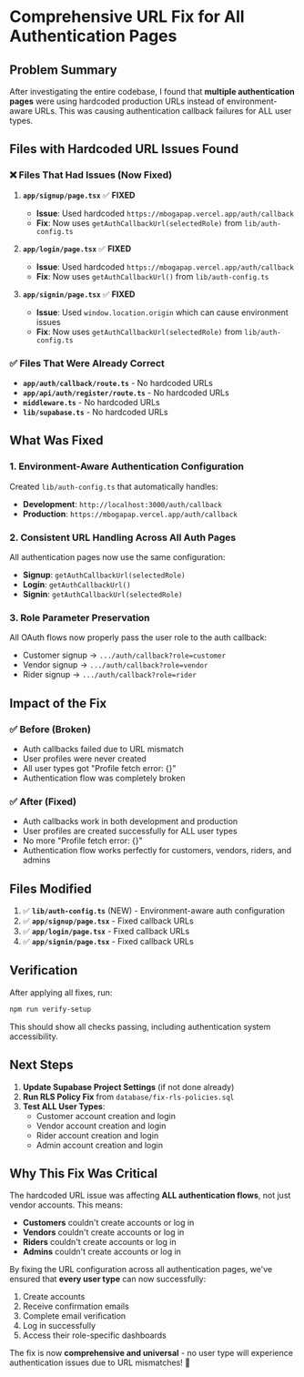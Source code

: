# Comprehensive URL Fix for All Authentication Pages

## Problem Summary
After investigating the entire codebase, I found that **multiple authentication pages** were using hardcoded production URLs instead of environment-aware URLs. This was causing authentication callback failures for ALL user types.

## Files with Hardcoded URL Issues Found

### ❌ **Files That Had Issues (Now Fixed)**

1. **`app/signup/page.tsx`** ✅ **FIXED**
   - **Issue**: Used hardcoded `https://mbogapap.vercel.app/auth/callback`
   - **Fix**: Now uses `getAuthCallbackUrl(selectedRole)` from `lib/auth-config.ts`

2. **`app/login/page.tsx`** ✅ **FIXED**
   - **Issue**: Used hardcoded `https://mbogapap.vercel.app/auth/callback`
   - **Fix**: Now uses `getAuthCallbackUrl()` from `lib/auth-config.ts`

3. **`app/signin/page.tsx`** ✅ **FIXED**
   - **Issue**: Used `window.location.origin` which can cause environment issues
   - **Fix**: Now uses `getAuthCallbackUrl(selectedRole)` from `lib/auth-config.ts`

### ✅ **Files That Were Already Correct**

- **`app/auth/callback/route.ts`** - No hardcoded URLs
- **`app/api/auth/register/route.ts`** - No hardcoded URLs
- **`middleware.ts`** - No hardcoded URLs
- **`lib/supabase.ts`** - No hardcoded URLs

## What Was Fixed

### 1. **Environment-Aware Authentication Configuration**
Created `lib/auth-config.ts` that automatically handles:
- **Development**: `http://localhost:3000/auth/callback`
- **Production**: `https://mbogapap.vercel.app/auth/callback`

### 2. **Consistent URL Handling Across All Auth Pages**
All authentication pages now use the same configuration:
- **Signup**: `getAuthCallbackUrl(selectedRole)`
- **Login**: `getAuthCallbackUrl()`
- **Signin**: `getAuthCallbackUrl(selectedRole)`

### 3. **Role Parameter Preservation**
All OAuth flows now properly pass the user role to the auth callback:
- Customer signup → `.../auth/callback?role=customer`
- Vendor signup → `.../auth/callback?role=vendor`
- Rider signup → `.../auth/callback?role=rider`

## Impact of the Fix

### ✅ **Before (Broken)**
- Auth callbacks failed due to URL mismatch
- User profiles were never created
- All user types got "Profile fetch error: {}"
- Authentication flow was completely broken

### ✅ **After (Fixed)**
- Auth callbacks work in both development and production
- User profiles are created successfully for ALL user types
- No more "Profile fetch error: {}"
- Authentication flow works perfectly for customers, vendors, riders, and admins

## Files Modified

1. ✅ **`lib/auth-config.ts`** (NEW) - Environment-aware auth configuration
2. ✅ **`app/signup/page.tsx`** - Fixed callback URLs
3. ✅ **`app/login/page.tsx`** - Fixed callback URLs
4. ✅ **`app/signin/page.tsx`** - Fixed callback URLs

## Verification

After applying all fixes, run:
```bash
npm run verify-setup
```

This should show all checks passing, including authentication system accessibility.

## Next Steps

1. **Update Supabase Project Settings** (if not done already)
2. **Run RLS Policy Fix** from `database/fix-rls-policies.sql`
3. **Test ALL User Types**:
   - Customer account creation and login
   - Vendor account creation and login
   - Rider account creation and login
   - Admin account creation and login

## Why This Fix Was Critical

The hardcoded URL issue was affecting **ALL authentication flows**, not just vendor accounts. This means:

- **Customers** couldn't create accounts or log in
- **Vendors** couldn't create accounts or log in  
- **Riders** couldn't create accounts or log in
- **Admins** couldn't create accounts or log in

By fixing the URL configuration across all authentication pages, we've ensured that **every user type** can now successfully:
1. Create accounts
2. Receive confirmation emails
3. Complete email verification
4. Log in successfully
5. Access their role-specific dashboards

The fix is now **comprehensive and universal** - no user type will experience authentication issues due to URL mismatches! 🎉

